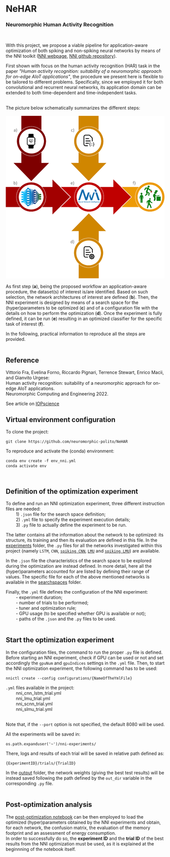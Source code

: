 # <b>NeHAR</b>
### <b>Neuromorphic Human Activity Recognition</b>
<br>

With this project, we propose a viable pipeline for application-aware optimization of both spiking and non-spiking neural networks by means of the NNI toolkit ([NNI webpage](https://www.microsoft.com/en-us/research/project/neural-network-intelligence/), [NNI github repository](https://github.com/microsoft/nni)).<br>

First shown with focus on the human activity recognition (HAR) task in the paper <i>"Human activity recognition: suitability of a neuromorphic approach for on-edge AIoT applications"</i>, the procedure we present here is flexible to be tailored to different problems. Specifically, since we employed it for both convolutional and recurrent neural networks, its application domain can be extended to both time-dependent and time-independent tasks.<br>
<br>

The picture below schematically summarizes the different steps:<br>
<br>
![alt text](./pipeline.png)
<br>

As first step (<b>a</b>), being the proposed workflow an application-aware procedure, the dataset(s) of interest is/are identified. Based on such selection, the network architectures of interest are defined (<b>b</b>). Then, the NNI experiment is designed by means of a search space for the (hyper)parameters to be optimized (<b>c</b>) and of a configuration file with the details on how to perform the optimization (<b>d</b>). Once the experiment is fully defined, it can be run (<b>e</b>) resulting in an optimized classifier for the specific task of interest (<b>f</b>).<br>

In the following, practical information to reproduce all the steps are provided.<br><br>

## Reference

Vittorio Fra, Evelina Forno, Riccardo Pignari, Terrence Stewart, Enrico Macii, and Gianvito Urgese:  
Human activity recognition: suitability of a neuromorphic approach for on-edge AIoT applications.  
Neuromorphic Computing and Engineering 2022.

See article on [IOPscience](http://iopscience.iop.org/article/10.1088/2634-4386/ac4c38)

## Virtual environment configuration

To clone the project:
```
git clone https://github.com/neuromorphic-polito/NeHAR
```
To reproduce and activate the (conda) environment:
```
conda env create -f env_nni.yml
conda activate env
```
<br>


## Definition of the optimization experiment

To define and run an NNI optimization experiment, three different instruction files are needed:<br>
&emsp;&emsp; 1) ```.json``` file for the search space definition;<br>
&emsp;&emsp; 2) ```.yml``` file to specify the experiment execution details;<br>
&emsp;&emsp; 3) ```.py``` file to actually define the experiment to be run.<br>

The latter contains all the information about the network to be optimized: its structure, its training and then its evaluation are defined in this file. In the [experiments](./experiments) folder, the ```.py``` files for all the networks investigated within this project (namely `LSTM`, `CNN`, [`spiking CNN`](https://www.nengo.ai/nengo-dl/examples/keras-to-snn.html), [`LMU`](https://www.nengo.ai/nengo-dl/examples/lmu.html) and [`spiking LMU`](https://www.nengo.ai/nengo-loihi/v1.0.0/examples/lmu.html)) are available.<br>

In the ```.json``` file the characteristics of the search space to be explored during the optimization are instead defined. In more detail, here all the (hyper)parameters accounted for are listed by defining their range of values. The specific file for each of the above mentioned networks is available in the [searchspaces](./searchspaces) folder.<br>

Finally, the ```.yml``` file defines the configuration of the NNI experiment:<br>
&emsp;&emsp; - experiment duration;<br>
&emsp;&emsp; - number of trials to be performed;<br>
&emsp;&emsp; - tuner and optimization rule;<br>
&emsp;&emsp; - GPU usage (to be specified whether GPU is available or not);<br>
&emsp;&emsp; - paths of the ```.json``` and the ```.py``` files to be used.<br>
<br>


## Start the optimization experiment

In the configuration files, the command to run the proper ```.py``` file is defined.<br>
Before starting an NNI experiment, check if GPU can be used or not and set accordingly the ```gpuNum``` and ```gpuIndices``` settings in the ```.yml``` file. Then, to start the NNI optimization experiment, the following command has to be used:
```
nnictl create --config configurations/{NameOfTheYmlFile}
```
```.yml``` files available in the project:<br>
&emsp;&emsp; nni_cnn_lstm_trial.yml<br>
&emsp;&emsp; nni_lmu_trial.yml<br>
&emsp;&emsp; nni_scnn_trial.yml<br>
&emsp;&emsp; nni_slmu_trial.yml<br><br>

Note that, if the ```--port``` option is not specified, the default 8080 will be used.<br>

All the experiments will be saved in:
```
os.path.expanduser('~')/nni-experiments/
```
There, logs and results of each trial will be saved in relative path defined as:
```
{ExperimentID}/trials/{TrialID}
```
In the [output](./output) folder, the network weights (giving the best test results) will be instead saved following the path defined by the ```out_dir``` variable in the corresponding ```.py``` file.<br><br>


## Post-optimization analysis

The [post-optimization notebook](./post-optimization.ipynb) can be then employed to load the optimized (hyper)parameters obtained by the NNI experiments and obtain, for each network, the confusion matrix, the evaluation of the memory footprint and an assessment of energy consumption.<br>
In order to successfully do so, the <b>experiment ID</b> and the <b>trial ID</b> of the best results from the NNI optimization must be used, as it is explained at the beginnning of the notebook itself.
